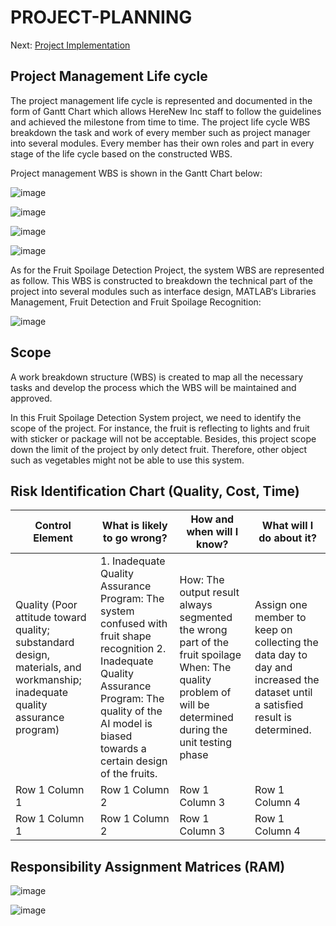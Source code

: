 # PROJECT-PLANNING


Next: [Project Implementation](https://github.com/n-miera/Fruit-Spoilage-Detection-System/blob/main/PMP/C-PROJECT_IMPLEMENTATION.md)

## Project Management Life cycle

The project management life cycle is represented and documented in the form of Gantt Chart which allows HereNew Inc  staff to follow the guidelines and achieved the milestone from time to time. The project life cycle WBS breakdown the task and work of every member such as project manager into several modules. Every member has their own roles and part in every stage of the life cycle based on the constructed WBS.

Project management WBS is shown in the Gantt Chart below:

![image](https://user-images.githubusercontent.com/121600807/211860874-6d61a2c9-856b-448a-ba74-a67547a7c0fc.png)

![image](https://user-images.githubusercontent.com/121600807/211860909-622b2abf-bbaa-492f-b275-a893b95b4987.png)

![image](https://user-images.githubusercontent.com/121600807/211860958-e31c6eb6-c96b-4a09-a341-975d83ceb9cf.png)

![image](https://user-images.githubusercontent.com/121600807/211861029-70cd7c39-cbcc-4103-b75a-a91cfeecf8af.png)


As for the Fruit Spoilage Detection Project, the system WBS are represented as follow. This WBS is constructed to breakdown the technical part of the project into several modules such as interface design, MATLAB‘s Libraries Management, Fruit Detection and Fruit Spoilage Recognition:

![image](https://user-images.githubusercontent.com/121600807/211861292-d489c4f3-722b-4482-82df-a1e077c0a189.png)

## Scope
A work breakdown structure (WBS) is created to map all the necessary tasks and develop the process which the WBS will be maintained and approved.

In this Fruit Spoilage Detection System project, we need to identify the scope of the project. For instance, the fruit is reflecting to lights and fruit with sticker or package will not be acceptable. Besides, this project scope down the limit of the project by only detect fruit. Therefore, other object such as vegetables might not be able to use this system.

## Risk Identification Chart (Quality, Cost, Time)
| Control Element | What is likely to go wrong? | How and when will I know? | What will I do about it? |
| --------------- | --------------- | --------------- | --------------- |
| Quality (Poor attitude toward quality; substandard design, materials, and workmanship; inadequate quality assurance program) | 1. Inadequate Quality Assurance Program: The system confused with fruit shape recognition 2. Inadequate Quality Assurance Program: The quality of the AI model is biased towards a certain design of the fruits.| How: The output result always segmented the wrong part of the fruit spoilage When: The quality problem of will be determined during the unit testing phase| Assign one member to keep on collecting the data day to day and increased the dataset until a satisfied result is determined. |
| Row 1 Column 1 | Row 1 Column 2 | Row 1 Column 3 | Row 1 Column 4 |
| Row 1 Column 1 | Row 1 Column 2 | Row 1 Column 3 | Row 1 Column 4 |

## Responsibility Assignment Matrices (RAM)

![image](https://user-images.githubusercontent.com/121600807/211863092-949eb6c6-313c-43ae-b25d-788f96026983.png)

![image](https://user-images.githubusercontent.com/121600807/211863140-282a82a1-657c-412e-bada-2e84ff7255ec.png)



